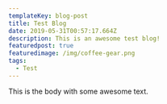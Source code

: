 ```yaml
---
templateKey: blog-post
title: Test Blog
date: 2019-05-31T00:57:17.664Z
description: This is an awesome test blog!
featuredpost: true
featuredimage: /img/coffee-gear.png
tags:
  - Test
---
```

This is the body with some awesome text.
